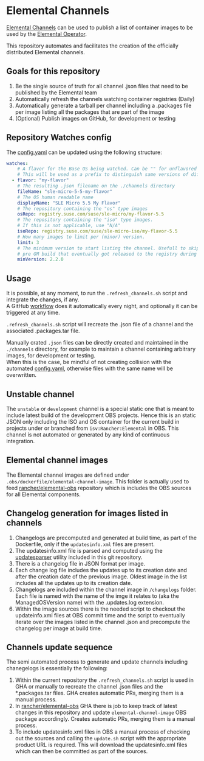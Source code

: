 # Elemental Channels

[Elemental Channels](https://elemental.docs.rancher.com/next/channels) can be used to publish a list of container images to be used by the [Elemental Operator](https://elemental.docs.rancher.com).  

This repository automates and facilitates the creation of the officially distributed Elemental channels.  

## Goals for this repository

1. Be the single source of truth for all channel .json files that need to be published by the Elemental team
1. Automatically refresh the channels watching container registries (Daily)
1. Automatically generate a tarball per channel including a .packages file per image listing all the packages that are part of the image
1. (Optional) Publish images on GitHub, for development or testing

## Repository Watches config

The [config.yaml](./config.yaml) can be updated using the following structure:

```yaml
watches: 
    # A flavor for the Base OS being watched. Can be "" for unflavored images.
    # This will be used as a prefix to distinguish same versions of different flavors.
  - flavor: "my-flavor"
    # The resulting .json filename on the ./channels directory
    fileName: "sle-micro-5-5-my-flavor"
    # The OS human readable name
    displayName: "SLE Micro 5.5 My Flavor"
    # The repository containing the "os" type images
    osRepo: registry.suse.com/suse/sle-micro/my-flavor-5.5
    # The repository containing the "iso" type images.
    # If this is not applicable, use "N/A"
    isoRepo: registry.suse.com/suse/sle-micro-iso/my-flavor-5.5
    # How many images to limit per (minor) version.
    limit: 3
    # The minimum version to start listing the channel. Usefull to skip any
    # pre GM build that eventually got released to the registry during release preparation.
    minVersion: 2.2.0
```

## Usage

It is possible, at any moment, to run the `.refresh_channels.sh` script and integrate the changes, if any.  
A GitHub [workflow](.github/workflows/refresh-channels.yaml) does it automatically every night, and optionally it can be triggered at any time.

`.refresh_channels.sh` script will recreate the .json file of a channel and the associated .packages.tar file.

Manually crated `.json` files can be directly created and maintained in the `./channels` directory, for example to maintain a channel containing arbitrary images, for development or testing.  
When this is the case, be mindful of not creating collision with the automated [config.yaml](./config.yaml), otherwise files with the same name will be overwritten.

## Unstable channel

The `unstable` or `development` channel is a special static one that is meant to include latest build of the development OBS projects. Hence this is an static JSON only
including the ISO and OS container for the current build in projects under or branched from `isv:Rancher:Elemental` in OBS. This channel is not automated or generated by
any kind of continuous integration.

## Elemental channel images

The Elemental channel images are defined under `.obs/dockerfile/elemental-channel-image`. 
This folder is actually used to feed [rancher/elemental-obs](https://github.com/rancher/elemental-obs)
repository which is includes the OBS sources for all Elemental components.

## Changelog generation for images listed in channels

1. Changelogs are precomputed and generated at build time, as part of the Dockerfile, only if the `updatesinfo.xml`
files are present.
1. The updatesinfo.xml file is parsed and computed using the [updatesparser](https://github.com/rancher/elemental-channels/blob/main/updatesparser/README.md) utility included in this git repository.
1. There is a changelog file in JSON format per image.
1. Each change log file includes the updates up to its creation date and after the creation date of the previous image. Oldest image in the list includes all the updates up to its creation date.
1. Changelogs are included within the channel image in `/changelogs` folder. Each file is named with the name of the imge it relates to (aka the ManagedOSVersion name) with the .updates.log extension.
1. Within the image sources there is the needed script to checkout the updateinfo.xml files at OBS commit time and the script to eventually iterate over the images listed in the channel .json and precompute the changelog per image at build time.

## Channels update sequence

The semi automated process to generate and update channels including chanegelogs is essentially the following:

1. Within the current repository the `.refresh_channels.sh` script is used in GHA or manually to recreate the channel .json files and the \*.packages.tar files. GHA creates automatic PRs, merging them is a manual process.
2. In [rancher/elemental-obs](https://github.com/rancher/elemental-obs) GHA there is job to keep track of latest changes in this repository and update `elemental-channel-image` OBS package accordingly. Creates automatic PRs, merging them is a manual process.
3. To include updatesinfo.xml files in OBS a manual process of checking out the sources and calling the `update.sh` script with the appropriate product URL is required. This will download the updatesinfo.xml files which can then be committed as part of the sources.
